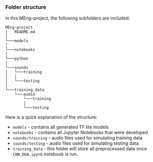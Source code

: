 ### Folder structure
In this MEng-project, the following subfolders are included:

```
MEng-project
│   README.md  
│
└───models
│  
└───notebooks
│ 
└───python
│ 
└───sounds
│   └───training
│   │
│   └───testing
│ 
└───training_data
    └───audio
        └───training
        │
        └───testing
```

Here is a quick explanation of the structure:
* `models` - contains all generated TF lite models
* `notebooks` - contains all Jupyter Notebooks that were developed
* `sounds/training` - audio files used for simulating training data
* `sounds/testing` - audio files used for simulating testing data
* `training_data` - this folder will store all preprocessed data once `CNN_DOA.ipynb` notebook is run. 
